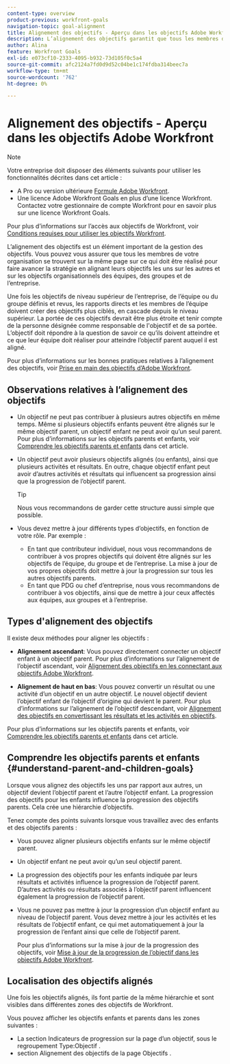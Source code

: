 ```yaml
---
content-type: overview
product-previous: workfront-goals
navigation-topic: goal-alignment
title: Alignement des objectifs - Aperçu dans les objectifs Adobe Workfront
description: L’alignement des objectifs garantit que tous les membres de votre organisation se trouvent sur la même page sur ce qui doit être réalisé en alignant leurs objectifs les uns sur les autres et sur les objectifs organisationnels des équipes, des groupes et de l’entreprise.
author: Alina
feature: Workfront Goals
exl-id: e073cf10-2333-4095-b932-73d105f0c5a4
source-git-commit: afc2124a7fd0d9d52c04be1c174fdba314beec7a
workflow-type: tm+mt
source-wordcount: '762'
ht-degree: 0%

---
```


# Alignement des objectifs - Aperçu dans les objectifs Adobe Workfront

>[!NOTE]
>
>Votre entreprise doit disposer des éléments suivants pour utiliser les fonctionnalités décrites dans cet article :
>* A Pro ou version ultérieure [Formule Adobe Workfront](https://www.workfront.com/plans).
>* Une licence Adobe Workfront Goals en plus d’une licence Workfront. Contactez votre gestionnaire de compte Workfront pour en savoir plus sur une licence Workfront Goals.
>
>Pour plus d’informations sur l’accès aux objectifs de Workfront, voir [Conditions requises pour utiliser les objectifs Workfront](../../workfront-goals/goal-management/access-needed-for-wf-goals.md).

<!--drafted for P&P new model: the note at the top will need to be replaced with this:    
    
Your organization must have the following to use the functionality described in this article:    
    
* For the legacy plan and license structure:     
    
  * A Pro or higher [Adobe Workfront plan](https://www.workfront.com/plans).     
  * An Adobe Workfront Goals license in addition to a Workfront license.    
    
* For the current plan and license structure:    
    
  * An Ultimate plan     
        
    Or    
        
    An additional license for Adobe Workfront Goals for the Prime or Select Adobe Workfront plans. <is there a link we can add here for the plans and what they contain?!>    
    
Contact your Workfront account manager to learn about a Workfront Goals license.    
    
For additional information about access to Workfront Goals, see [Requirements to use Workfront Goals](../workfront-goals/goal-management/access-needed-for-wf-goals.md).    
-->

L’alignement des objectifs est un élément important de la gestion des objectifs. Vous pouvez vous assurer que tous les membres de votre organisation se trouvent sur la même page sur ce qui doit être réalisé pour faire avancer la stratégie en alignant leurs objectifs les uns sur les autres et sur les objectifs organisationnels des équipes, des groupes et de l’entreprise.

Une fois les objectifs de niveau supérieur de l’entreprise, de l’équipe ou du groupe définis et revus, les rapports directs et les membres de l’équipe doivent créer des objectifs plus ciblés, en cascade depuis le niveau supérieur. La portée de ces objectifs devrait être plus étroite et tenir compte de la personne désignée comme responsable de l&#39;objectif et de sa portée. L’objectif doit répondre à la question de savoir ce qu’ils doivent atteindre et ce que leur équipe doit réaliser pour atteindre l’objectif parent auquel il est aligné.

Pour plus d’informations sur les bonnes pratiques relatives à l’alignement des objectifs, voir [Prise en main des objectifs d’Adobe Workfront](../../workfront-goals/goal-management/getting-started-with-wf-goals.md).

## Observations relatives à l’alignement des objectifs

* Un objectif ne peut pas contribuer à plusieurs autres objectifs en même temps. Même si plusieurs objectifs enfants peuvent être alignés sur le même objectif parent, un objectif enfant ne peut avoir qu’un seul parent. Pour plus d’informations sur les objectifs parents et enfants, voir [Comprendre les objectifs parents et enfants](#understand-parent-and-children-goals) dans cet article.
* Un objectif peut avoir plusieurs objectifs alignés (ou enfants), ainsi que plusieurs activités et résultats. En outre, chaque objectif enfant peut avoir d’autres activités et résultats qui influencent sa progression ainsi que la progression de l’objectif parent.

   >[!TIP]
   >
   >Nous vous recommandons de garder cette structure aussi simple que possible.

* Vous devez mettre à jour différents types d’objectifs, en fonction de votre rôle. Par exemple :

   * En tant que contributeur individuel, nous vous recommandons de contribuer à vos propres objectifs qui doivent être alignés sur les objectifs de l’équipe, du groupe et de l’entreprise. La mise à jour de vos propres objectifs doit mettre à jour la progression sur tous les autres objectifs parents.
   * En tant que PDG ou chef d’entreprise, nous vous recommandons de contribuer à vos objectifs, ainsi que de mettre à jour ceux affectés aux équipes, aux groupes et à l’entreprise.

## Types d&#39;alignement des objectifs

Il existe deux méthodes pour aligner les objectifs :

* **Alignement ascendant**: Vous pouvez directement connecter un objectif enfant à un objectif parent. Pour plus d’informations sur l’alignement de l’objectif ascendant, voir [Alignement des objectifs en les connectant aux objectifs Adobe Workfront](../../workfront-goals/goal-alignment/align-goals-by-connecting-them.md).

* **Alignement de haut en bas**: Vous pouvez convertir un résultat ou une activité d’un objectif en un autre objectif. Le nouvel objectif devient l’objectif enfant de l’objectif d’origine qui devient le parent. Pour plus d’informations sur l’alignement de l’objectif descendant, voir [Alignement des objectifs en convertissant les résultats et les activités en objectifs](../../workfront-goals/goal-alignment/align-goals-by-converting-results-activities.md).

Pour plus d’informations sur les objectifs parents et enfants, voir [Comprendre les objectifs parents et enfants](#understand-parent-and-children-goals) dans cet article.

## Comprendre les objectifs parents et enfants {#understand-parent-and-children-goals}

Lorsque vous alignez des objectifs les uns par rapport aux autres, un objectif devient l’objectif parent et l’autre l’objectif enfant. La progression des objectifs pour les enfants influence la progression des objectifs parents. Cela crée une hiérarchie d’objectifs.

Tenez compte des points suivants lorsque vous travaillez avec des enfants et des objectifs parents :

* Vous pouvez aligner plusieurs objectifs enfants sur le même objectif parent.
* Un objectif enfant ne peut avoir qu’un seul objectif parent.
* La progression des objectifs pour les enfants indiquée par leurs résultats et activités influence la progression de l’objectif parent. D’autres activités ou résultats associés à l’objectif parent influencent également la progression de l’objectif parent.
* Vous ne pouvez pas mettre à jour la progression d’un objectif enfant au niveau de l’objectif parent. Vous devez mettre à jour les activités et les résultats de l’objectif enfant, ce qui met automatiquement à jour la progression de l’enfant ainsi que celle de l’objectif parent.

   Pour plus d’informations sur la mise à jour de la progression des objectifs, voir [Mise à jour de la progression de l’objectif dans les objectifs Adobe Workfront](../../workfront-goals/goal-review-and-workfront-goals-sections/check-in-goals.md).

## Localisation des objectifs alignés

Une fois les objectifs alignés, ils font partie de la même hiérarchie et sont visibles dans différentes zones des objectifs de Workfront.

<!--
* In the Production enviroment, you can view children and parent goals in the following areas:

    * The Goal Details panel
    * Goal List
    * Goal Alignment section
    * Check-in section
    * Pulse section
    * You can view all the parent goals of a goal in the Goal Hierarchy field of a Project or Goal report.
-->
Vous pouvez afficher les objectifs enfants et parents dans les zones suivantes :

* La section Indicateurs de progression sur la page d’un objectif, sous le regroupement Type:Objectif .
* section Alignement des objectifs de la page Objectifs .




